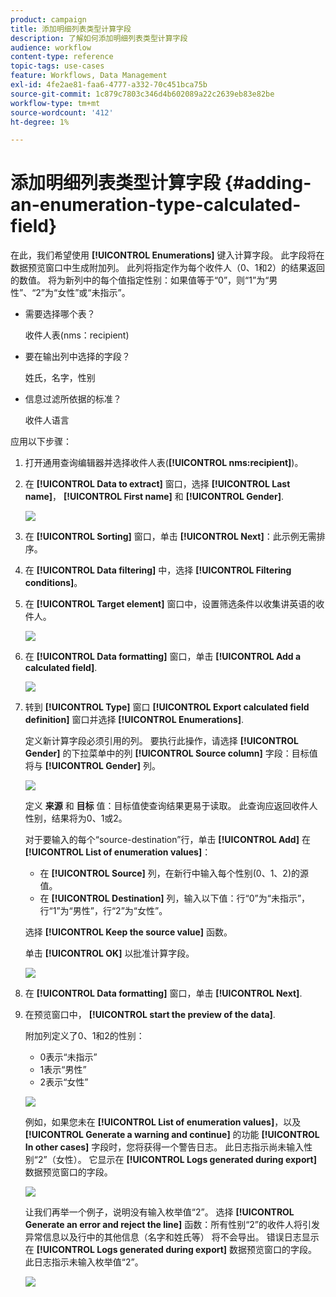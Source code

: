 ```yaml
---
product: campaign
title: 添加明细列表类型计算字段
description: 了解如何添加明细列表类型计算字段
audience: workflow
content-type: reference
topic-tags: use-cases
feature: Workflows, Data Management
exl-id: 4fe2ae81-faa6-4777-a332-70c451bca75b
source-git-commit: 1c879c7803c346d4b602089a22c2639eb83e82be
workflow-type: tm+mt
source-wordcount: '412'
ht-degree: 1%

---
```


# 添加明细列表类型计算字段 {#adding-an-enumeration-type-calculated-field}

在此，我们希望使用 **[!UICONTROL Enumerations]** 键入计算字段。 此字段将在数据预览窗口中生成附加列。 此列将指定作为每个收件人（0、1和2）的结果返回的数值。 将为新列中的每个值指定性别：如果值等于“0”，则“1”为“男性”、“2”为“女性”或“未指示”。

* 需要选择哪个表？

   收件人表(nms：recipient)

* 要在输出列中选择的字段？

   姓氏，名字，性别

* 信息过滤所依据的标准？

   收件人语言

应用以下步骤：

1. 打开通用查询编辑器并选择收件人表(**[!UICONTROL nms:recipient]**)。
1. 在 **[!UICONTROL Data to extract]** 窗口，选择 **[!UICONTROL Last name]**， **[!UICONTROL First name]** 和 **[!UICONTROL Gender]**.

   ![](assets/query_editor_nveau_73.png)

1. 在 **[!UICONTROL Sorting]** 窗口，单击 **[!UICONTROL Next]**：此示例无需排序。
1. 在 **[!UICONTROL Data filtering]** 中，选择 **[!UICONTROL Filtering conditions]**。
1. 在 **[!UICONTROL Target element]** 窗口中，设置筛选条件以收集讲英语的收件人。

   ![](assets/query_editor_nveau_74.png)

1. 在 **[!UICONTROL Data formatting]** 窗口，单击 **[!UICONTROL Add a calculated field]**.

   ![](assets/query_editor_nveau_75.png)

1. 转到 **[!UICONTROL Type]** 窗口 **[!UICONTROL Export calculated field definition]** 窗口并选择 **[!UICONTROL Enumerations]**.

   定义新计算字段必须引用的列。 要执行此操作，请选择 **[!UICONTROL Gender]** 的下拉菜单中的列 **[!UICONTROL Source column]** 字段：目标值将与 **[!UICONTROL Gender]** 列。

   ![](assets/query_editor_nveau_76.png)

   定义 **来源** 和 **目标** 值：目标值使查询结果更易于读取。 此查询应返回收件人性别，结果将为0、1或2。

   对于要输入的每个“source-destination”行，单击 **[!UICONTROL Add]** 在 **[!UICONTROL List of enumeration values]**：

   * 在 **[!UICONTROL Source]** 列，在新行中输入每个性别(0、1、2)的源值。
   * 在 **[!UICONTROL Destination]** 列，输入以下值：行“0”为“未指示”，行“1”为“男性”，行“2”为“女性”。

   选择 **[!UICONTROL Keep the source value]** 函数。

   单击 **[!UICONTROL OK]** 以批准计算字段。

   ![](assets/query_editor_nveau_77.png)

1. 在 **[!UICONTROL Data formatting]** 窗口，单击 **[!UICONTROL Next]**.
1. 在预览窗口中， **[!UICONTROL start the preview of the data]**.

   附加列定义了0、1和2的性别：

   * 0表示“未指示”
   * 1表示“男性”
   * 2表示“女性”

   ![](assets/query_editor_nveau_78.png)

   例如，如果您未在 **[!UICONTROL List of enumeration values]**，以及 **[!UICONTROL Generate a warning and continue]** 的功能 **[!UICONTROL In other cases]** 字段时，您将获得一个警告日志。 此日志指示尚未输入性别“2”（女性）。 它显示在 **[!UICONTROL Logs generated during export]** 数据预览窗口的字段。

   ![](assets/query_editor_nveau_79.png)

   让我们再举一个例子，说明没有输入枚举值“2”。 选择 **[!UICONTROL Generate an error and reject the line]** 函数：所有性别“2”的收件人将引发异常信息以及行中的其他信息（名字和姓氏等） 将不会导出。 错误日志显示在 **[!UICONTROL Logs generated during export]** 数据预览窗口的字段。 此日志指示未输入枚举值“2”。

   ![](assets/query_editor_nveau_80.png)
